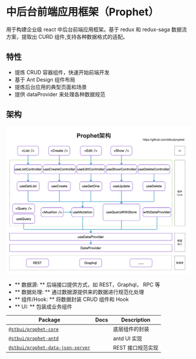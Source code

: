 # 中后台前端应用框架（Prophet）

用于构建企业级 react 中后台前端应用框架。基于 redux 和 redux-saga 数据流方案，提取出 CURD 组件,支持各种数据格式的适配。

## 特性

-   提炼 CRUD 容器组件，快速开始前端开发
-   基于 Ant Design 组件布局
-   提炼后台应用的典型页面和场景
-   提供 dataProvider 来处理各种数据规范

## 架构

![架构](prophet.png)

-   ** 数据源: ** 后端接口提供方式，如 REST，Graphql， RPC 等
-   ** 数据处理: ** 通过数据源提供来的数据进行规范化处理
-   ** 组件/Hook: ** 将数据封装 CRUD 组件和 Hook
-   ** UI: ** 包装成业务组件

| Package                                                         | Docs | Description       |
| --------------------------------------------------------------- | ---- | ----------------- |
| [`@stbui/prophet-core`](/packages/core)                         |      | 底层组件的封装    |
| [`@stbui/prophet-antd`](/packages/antd)                         |      | antd UI 实现      |
| [`@stbui/prophet-data-json-server`](/packages/data-json-server) |      | REST 接口规范实现 |
